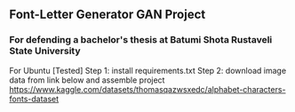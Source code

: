 
## Font-Letter Generator GAN Project 
### For defending a bachelor's thesis at Batumi Shota Rustaveli State University



For Ubuntu [Tested]
Step 1:
  install requirements.txt
Step 2:
  download image data from link below and assemble project
  https://www.kaggle.com/datasets/thomasqazwsxedc/alphabet-characters-fonts-dataset

